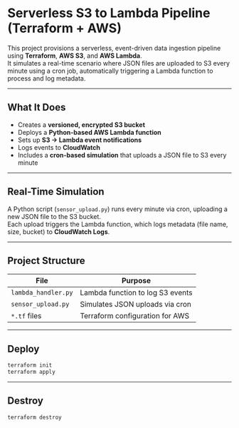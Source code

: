 # Serverless S3 to Lambda Pipeline (Terraform + AWS)

This project provisions a serverless, event-driven data ingestion pipeline using **Terraform**, **AWS S3**, and **AWS Lambda**.  
It simulates a real-time scenario where JSON files are uploaded to S3 every minute using a cron job, automatically triggering a Lambda function to process and log metadata.

---

## What It Does

- Creates a **versioned, encrypted S3 bucket**
- Deploys a **Python-based AWS Lambda function**
- Sets up **S3 → Lambda event notifications**
- Logs events to **CloudWatch**
- Includes a **cron-based simulation** that uploads a JSON file to S3 every minute

---

## Real-Time Simulation

A Python script (`sensor_upload.py`) runs every minute via cron, uploading a new JSON file to the S3 bucket.  
Each upload triggers the Lambda function, which logs metadata (file name, size, bucket) to **CloudWatch Logs**.

---

## Project Structure

| File                | Purpose                            |
|---------------------|------------------------------------|
| `lambda_handler.py` | Lambda function to log S3 events   |
| `sensor_upload.py`  | Simulates JSON uploads via cron    |
| `*.tf` files        | Terraform configuration for AWS    |

---

## Deploy

```bash
terraform init
terraform apply
```

---
## Destroy 

```bash
terraform destroy
```
